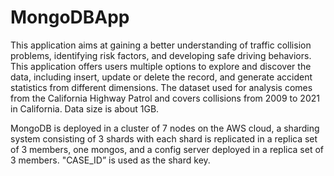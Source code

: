 # MongoDBApp

This application aims at gaining a better understanding of traffic collision problems, identifying risk factors, and developing safe driving behaviors. This application offers users multiple options to explore and discover the data, including insert, update or delete the record, and generate accident statistics from different dimensions. The dataset used for analysis comes from the California Highway Patrol and covers collisions from 2009 to 2021 in California. Data size is about 1GB.

MongoDB is deployed in a cluster of 7 nodes on the AWS cloud, a sharding system consisting of 3 shards with each shard is replicated in a replica set of 3 members, one mongos, and a config server deployed in a replica set of 3 members. "CASE_ID” is used as the shard key.
